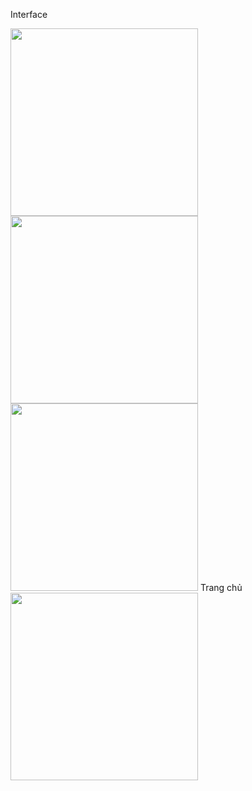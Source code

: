Interface 

<img src="https://github.com/blackcat-123/Shorten_URL/assets/87993465/3afa668c-b72a-44ea-a6d6-68098b0d5af8" width="300">
<img src= "https://github.com/blackcat-123/Shorten_URL/assets/87993465/7ebca745-73ce-46c5-ba42-30236415d456" width="300">
<img src="https://github.com/blackcat-123/Shorten_URL/assets/87993465/16bbc1c0-777a-426f-849d-2a2d8294e374" width="300">
Trang chủ
<img src="https://github.com/blackcat-123/Shorten_URL/assets/87993465/c456a21b-8783-4b9e-a5b6-ab568b99334a" width="300">
